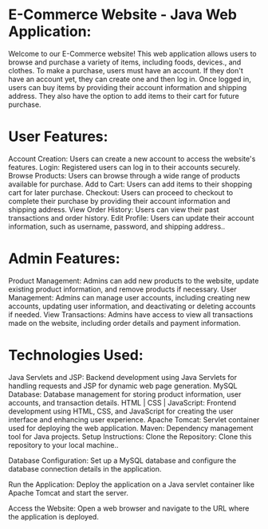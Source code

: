 # E-Commerce Website - Java Web Application:

Welcome to our E-Commerce website! This web application allows users to browse and purchase a variety of items, including foods, devices., and clothes. To make a purchase, users must have an account. If they don't have an account yet, they can create one and then log in. Once logged in, users can buy items by providing their account information and shipping address. They also have the option to add items to their cart for future purchase.

# User Features:

Account Creation: Users can create a new account to access the website's features.
Login: Registered users can log in to their accounts securely.
Browse Products: Users can browse through a wide range of products available for purchase.
Add to Cart: Users can add items to their shopping cart for later purchase.
Checkout: Users can proceed to checkout to complete their purchase by providing their account information and shipping address.
View Order History: Users can view their past transactions and order history.
Edit Profile: Users can update their account information, such as username, password, and shipping address..

# Admin Features:

Product Management: Admins can add new products to the website, update existing product information, and remove products if necessary.
User Management: Admins can manage user accounts, including creating new accounts, updating user information, and deactivating or deleting accounts if needed.
View Transactions: Admins have access to view all transactions made on the website, including order details and payment information.

# Technologies Used:

Java Servlets and JSP: Backend development using Java Servlets for handling requests and JSP for dynamic web page generation.
MySQL Database: Database management for storing product information, user accounts, and transaction details.
HTML | CSS | JavaScript: Frontend development using HTML, CSS, and JavaScript for creating the user interface and enhancing user experience.
Apache Tomcat: Servlet container used for deploying the web application.
Maven: Dependency management tool for Java projects.
Setup Instructions:
Clone the Repository: Clone this repository to your local machine..

Database Configuration: Set up a MySQL database and configure the database connection details in the application.

Run the Application: Deploy the application on a Java servlet container like Apache Tomcat and start the server.

Access the Website: Open a web browser and navigate to the URL where the application is deployed.
